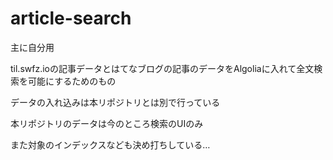 # article-search

主に自分用

til.swfz.ioの記事データとはてなブログの記事のデータをAlgoliaに入れて全文検索を可能にするためのもの

データの入れ込みは本リポジトリとは別で行っている

本リポジトリのデータは今のところ検索のUIのみ

また対象のインデックスなども決め打ちしている…
